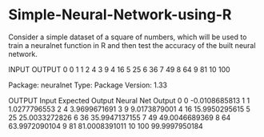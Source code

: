 # Simple-Neural-Network-using-R

Consider a simple dataset of a square of numbers, which will be used to train a neuralnet function in R and then test the accuracy of the built neural network.

INPUT OUTPUT
0 0
1 1
2 4
3 9
4 16
5 25
6 36
7 49
8 64
9 81
10 100

Package: neuralnet 
Type: Package 
Version: 1.33 

OUTPUT
Input Expected Output Neural Net Output
0           0          -0.0108685813
1           1           1.0277796553 
2           4           3.9699671691 
3           9           9.0173879001
4          16           15.9950295615
5          25           25.0033272826 
6          36           35.9947137155
7          49           49.0046689369
8          64           63.9972090104 
9          81           81.0008391011
10         100          99.9997950184 
